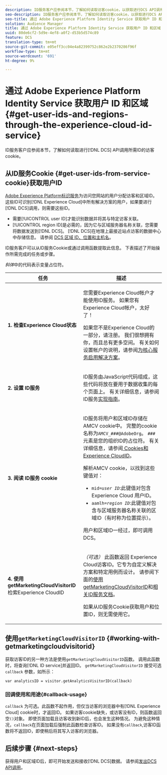 ```yaml
---
description: ID服务客户应参阅本节，了解如何读取访客cookie，以获取进行DCS API调用所需的ID。
seo-description: ID服务客户应参阅本节，了解如何读取访客cookie，以获取进行DCS API调用所需的ID。
seo-title: 通过 Adobe Experience Platform Identity Service 获取用户 ID 和区域
solution: Audience Manager
title: 通过 Adobe Experience Platform Identity Service 获取用户 ID 和区域
uuid: 80de6cf2-5d9e-4ef8-a0f2-d53b5d574c89
feature: DCS
translation-type: tm+mt
source-git-commit: e05eff3cc04e4a82399752c862e2b2370286f96f
workflow-type: tm+mt
source-wordcount: '691'
ht-degree: 9%

---
```



# 通过 Adobe Experience Platform Identity Service 获取用户 ID 和区域 {#get-user-ids-and-regions-through-the-experience-cloud-id-service}

ID服务客户应参阅本节，了解如何读取进行[!DNL DCS] API调用所需ID的访客cookie。

## 从ID服务Cookie {#get-user-ids-from-service-cookie}获取用户ID

[Adobe Experience Platform标识服务](https://docs.adobe.com/content/help/zh-Hans/id-service/using/home.html)为访问您网站的用户分配访客和区域ID。 这些ID可识别[!DNL Experience Cloud]中所有解决方案的用户，如果要进行[!DNL DCS]调用，则需要这些ID。

* 需要[!UICONTROL user ID]才能识别数据并将其与特定访客关联。
* [!UICONTROL region ID]是必需的，因为它与区域服务器名称关联，您需要将数据发送到[!DNL DCS]。 [!DNL DCS]在地理上最接近站点访客的数据中心中存储信息。 请参阅 [DCS 区域 ID、位置和主机名](../../../api/dcs-intro/dcs-api-reference/dcs-regions.md)。

ID服务客户可以从ID服务Cookie或通过调用函数提取此信息。 下表描述了开始操作所需完成的任务或步骤。

*斜体*&#x200B;中的代码表示变量占位符。

<table id="table_660EBE1C24DD4FBE9DCE5191836C9135"> 
 <thead> 
  <tr> 
   <th colname="col1" class="entry"> 任务 </th> 
   <th colname="col2" class="entry"> 描述 </th> 
  </tr> 
 </thead>
 <tbody> 
  <tr> 
   <td colname="col1"> <p> <b>1. 检查<span class="keyword">Experience Cloud</span>状态</b> </p> </td> 
   <td colname="col2"> <p>您需要<span class="keyword">Experience Cloud</span>帐户才能使用ID服务。 如果您有<span class="keyword">Experience Cloud</span>帐户，太好了！ </p> <p> 如果您不是<span class="keyword">Experience Cloud</span>的一部分，请注册。 我们很想拥有你，而且总有更多空间。 有关如何设置帐户的说明，请参阅<a href="https://docs.adobe.com/content/help/en/core-services/interface/about-core-services/core-services.html" format="https" scope="external">为核心服务启用解决方案</a>。 </p> </td> 
  </tr> 
  <tr> 
   <td colname="col1"> <p> <b>2. 设置<span class="keyword"> ID服务</span></b> </p> </td> 
   <td colname="col2"> <p><span class="keyword"> ID服务</span>由JavaScript代码组成，这些代码将放在要用于数据收集的每个页面上。 有关详细信息，请参阅ID服务<a href="https://docs.adobe.com/content/help/en/id-service/using/implementation/implementation-guides.html" format="https" scope="external">实现指南</a>。 </p> </td> 
  </tr> 
  <tr> 
   <td colname="col1"> <p> <b>3. 阅读<span class="keyword"> ID服务</span> cookie</b> </p> </td> 
   <td colname="col2"> <p><span class="keyword"> ID服务</span>将用户和区域ID存储在AMCV cookie中。 完整的cookie名称为<code>AMCV_<i>###</i>@AdobeOrg</code>。 <code><i>###</i></code>元素是您的组织ID的占位符。 有关详细信息，请参阅<a href="https://docs.adobe.com/content/help/en/id-service/using/intro/cookies.html" format="https" scope="external"> Cookies和Experience CloudID</a>。 </p> <p>解析AMCV cookie，以找到这些键值对： </p> <p> 
     <ul id="ul_502ECFCDDD084D448B5EDC4E5C0909C1"> 
      <li id="li_662FFA36AC854E699D50A183B161D654"> <code>mid=<i>user ID</i></code>:此键值对包含Experience  <span class="keyword"> Cloud</span> 用户ID。 </li> 
      <li id="li_65422233187B4217B50DC52DBD58F404"> <code>aamlh=<i>region ID</i></code>:此键值对包含与区域服务器名称关联的区 <span class="term"> 域ID</span>（有时称为位置提示）。 </li> 
     </ul> </p> <p>用户和区域ID一经过，即可调用<span class="wintitle"> DCS</span>。 </p> </td> 
  </tr> 
  <tr> 
   <td colname="col1"> <p> <b>4. 使用getMarketingCloudVisitorID</b>检索<span class="keyword">Experience CloudID</span> </p> </td> 
   <td colname="col2"> <p><i>（可选）</i> 此函数返回 <span class="keyword"> Experience </span> Cloud访客ID。它专为自定义解决方案和特定用例而设计。 请参阅下面的<a href="../../../api/dcs-intro/dcs-s2s/dcs-mcid-ids.md#working-with-getmarketingcloudvisitorid">使用getMarketingCloudVisitorID</a>和<a href="https://docs.adobe.com/content/help/en/id-service/using/id-service-api/methods/getmcvid.html" format="https" scope="external">相关ID服务文档</a>。 </p> <p>如果从ID服务Cookie获取用户和位置ID，则无需使用它。 </p> </td> 
  </tr> 
 </tbody> 
</table>

## 使用`getMarketingCloudVisitorID` {#working-with-getmarketingcloudvisitorid}

获取访客ID的另一种方法是使用`getMarketingCloudVisitorID`函数。 调用此函数时，将查询[!DNL ID service]并返回ID。 `getMarketingCloudVisitorID` 接受可选 `callback` 参数，如所示：

`var analyticsID = visitor.getAnalyticsVisitorID(callback)`

### 回调使用和用途{#callback-usage}

`callback` 为可选。此函数不起作用，但仅当访客的浏览器中有[!DNL Experience Cloud] cookie时，才返回ID。 如果访客cookie缺失，或访客没有ID，则函数返回空`()`对象。 即使页面加载且访客收到新ID后，也会发生这种情况。 为避免这种情况，`callback`在页面加载后强制此函数检查访客ID。 如果没有`callback`,访客ID函数将不返回ID，即使稍后将其写入访客的浏览器。

## 后续步骤 {#next-steps}

获得用户和区域ID后，即可开始发送和接收[!DNL DCS]数据。 请参阅[发出DCS API调用](../../../api/dcs-intro/dcs-s2s/dcs-s2s-calls.md)。